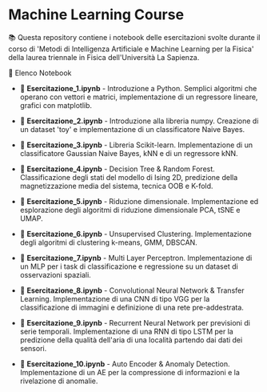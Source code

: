 # Machine Learning Course

📚 Questa repository contiene i notebook delle esercitazioni svolte durante il corso di 'Metodi di Intelligenza Artificiale e Machine Learning per la Fisica' della laurea triennale in Fisica dell'Università La Sapienza.


📖 Elenco Notebook

- 📂 **Esercitazione_1.ipynb** - Introduzione a Python. Semplici algoritmi che operano con vettori e matrici, implementazione di un regressore lineare, grafici con matplotlib.

- 📂 **Esercitazione_2.ipynb** - Introduzione alla libreria numpy. Creazione di un dataset 'toy' e implementazione di un classificatore Naive Bayes.

- 📂 **Esercitazione_3.ipynb** - Libreria Scikit-learn. Implementazione di un classificatore Gaussian Naive Bayes, kNN e di un regressore kNN.

- 📂 **Esercitazione_4.ipynb** - Decision Tree & Random Forest. Classificazione degli stati del modello di Ising 2D, predizione della magnetizzazione media del sistema, tecnica OOB e K-fold.

- 📂 **Esercitazione_5.ipynb** - Riduzione dimensionale. Implementazione ed esplorazione degli algoritmi di riduzione dimensionale PCA, tSNE e UMAP.

- 📂 **Esercitazione_6.ipynb** - Unsupervised Clustering. Implementazione degli algoritmi di clustering k-means, GMM, DBSCAN.

- 📂 **Esercitazione_7.ipynb** - Multi Layer Perceptron. Implementazione di un MLP per i task di classificazione e regressione su un dataset di osservazioni spaziali.

- 📂 **Esercitazione_8.ipynb** - Convolutional Neural Network & Transfer Learning. Implementazione di una CNN di tipo VGG per la classificazione di immagini e definizione di una rete pre-addestrata.

- 📂 **Esercitazione_9.ipynb** - Recurrent Neural Network per previsioni di serie temporali. Implementazione di una RNN di tipo LSTM per la predizione della qualità dell'aria di una località partendo dai dati dei sensori.

- 📂 **Esercitazione_10.ipynb** - Auto Encoder & Anomaly Detection. Implementazione di un AE per la compressione di informazioni e la rivelazione di anomalie.


